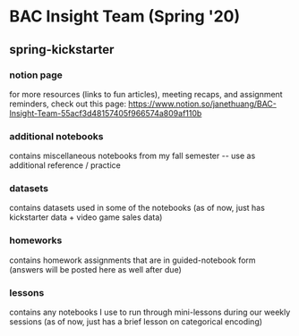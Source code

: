 # BAC Insight Team (Spring '20)

## spring-kickstarter

### notion page
for more resources (links to fun articles), meeting recaps, and assignment reminders, check out this page: https://www.notion.so/janethuang/BAC-Insight-Team-55acf3d48157405f966574a809af110b

### additional notebooks
contains miscellaneous notebooks from my fall semester -- use as additional reference / practice 

### datasets
contains datasets used in some of the notebooks (as of now, just has kickstarter data + video game sales data)

### homeworks
contains homework assignments that are in guided-notebook form (answers will be posted here as well after due)

### lessons
contains any notebooks I use to run through mini-lessons during our weekly sessions (as of now, just has a brief lesson on categorical encoding)

